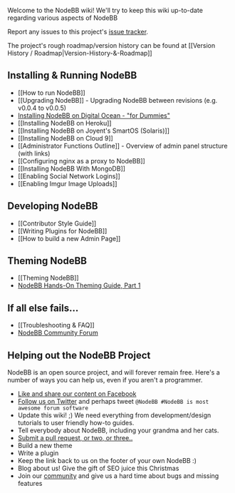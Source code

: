 Welcome to the NodeBB wiki! We'll try to keep this wiki up-to-date regarding various aspects of NodeBB

Report any issues to this project's [issue tracker](https://github.com/designcreateplay/NodeBB/issues).

The project's rough roadmap/version history can be found at [[Version History / Roadmap|Version-History-&-Roadmap]]

## Installing & Running NodeBB

* [[How to run NodeBB]]
* [[Upgrading NodeBB]] - Upgrading NodeBB between revisions (e.g. v0.0.4 to v0.0.5)
* [Installing NodeBB on Digital Ocean - "for Dummies"](http://burnaftercompiling.com/nodebb/setting-up-a-nodebb-forum-for-dummies/)
* [[Installing NodeBB on Heroku]]
* [[Installing NodeBB on Joyent's SmartOS (Solaris)]]
* [[Installing NodeBB on Cloud 9]]
* [[Administrator Functions Outline]] - Overview of admin panel structure (with links)
* [[Configuring nginx as a proxy to NodeBB]]
* [[Installing NodeBB With MongoDB]]
* [[Enabling Social Network Logins]]
* [[Enabling Imgur Image Uploads]]

## Developing NodeBB

* [[Contributor Style Guide]]
* [[Writing Plugins for NodeBB]]
* [[How to build a new Admin Page]]

## Theming NodeBB
* [[Theming NodeBB]]
* [NodeBB Hands-On Theming Guide, Part 1](http://burnaftercompiling.com/nodebb/nodebb-hands-on-theming-guide-part-1/)

## If all else fails...

* [[Troubleshooting & FAQ]]
* [NodeBB Community Forum](http://community.nodebb.org)

## Helping out the NodeBB Project

NodeBB is an open source project, and will forever remain free. Here's a number of ways you can help us, even if you aren't a programmer.

* [Like and share our content on Facebook](http://www.facebook.com/NodeBB)
* [Follow us on Twitter](http://www.twitter.com/NodeBB) and perhaps tweet `@NodeBB #NodeBB is most awesome forum software`
* Update this wiki! ;) We need everything from development/design tutorials to user friendly how-to guides.
* Tell everybody about NodeBB, including your grandma and her cats.
* [Submit a pull request, or two, or three..](http://www.github.com/designcreateplay/NodeBB)
* Build a new theme
* Write a plugin
* Keep the link back to us on the footer of your own NodeBB :)
* Blog about us! Give the gift of SEO juice this Christmas
* Join our [community](http://community.nodebb.org) and give us a hard time about bugs and missing features